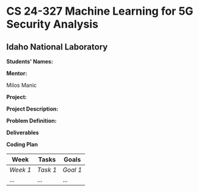 # CS 24-327  Machine Learning for 5G Security Analysis
## Idaho National Laboratory

**Students' Names:**

**Mentor:**

Milos Manic

**Project:**

**Project Description:**

**Problem Definition:**

**Deliverables**

**Coding Plan**

| Week | Tasks | Goals |
|------|-------|-------|
| _Week 1_ | _Task 1_ | _Goal 1_ |
| ... | ... | ... |
